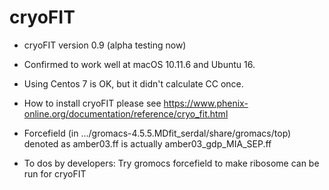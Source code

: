 # cryoFIT

- cryoFIT version 0.9 (alpha testing now)

- Confirmed to work well at macOS 10.11.6 and Ubuntu 16.
- Using Centos 7 is OK, but it didn't calculate CC once.

- How to install cryoFIT
please see
https://www.phenix-online.org/documentation/reference/cryo_fit.html

- Forcefield (in .../gromacs-4.5.5.MDfit_serdal/share/gromacs/top) denoted as amber03.ff is actually amber03_gdp_MIA_SEP.ff

- To dos by developers:
Try gromocs forcefield to make ribosome can be run for cryoFIT
